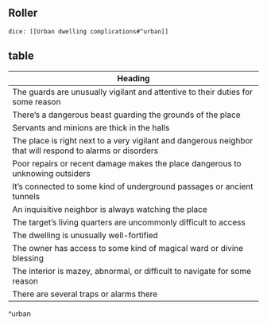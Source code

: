 ## Roller
`dice: [[Urban dwelling complications#^urban]]`
## table
| Heading                                                                                                    |
| ---------------------------------------------------------------------------------------------------------- |
| The guards are unusually vigilant and attentive to their duties for some reason                            |
| There’s a dangerous beast guarding the grounds of the place                                                |
| Servants and minions are thick in the halls                                                                |
| The place is right next to a very vigilant and dangerous neighbor that will respond to alarms or disorders |
| Poor repairs or recent damage makes the place dangerous to unknowing outsiders                             |
| It’s connected to some kind of underground passages or ancient tunnels                                     |
| An inquisitive neighbor is always watching the place                                                       |
| The target’s living quarters are uncommonly difficult to access                                            |
| The dwelling is unusually well-fortified                                                                   |
| The owner has access to some kind of magical ward or divine blessing                                       |
| The interior is mazey, abnormal, or difficult to navigate for some reason                                  |
| There are several traps or alarms there                                                                    |
^urban
